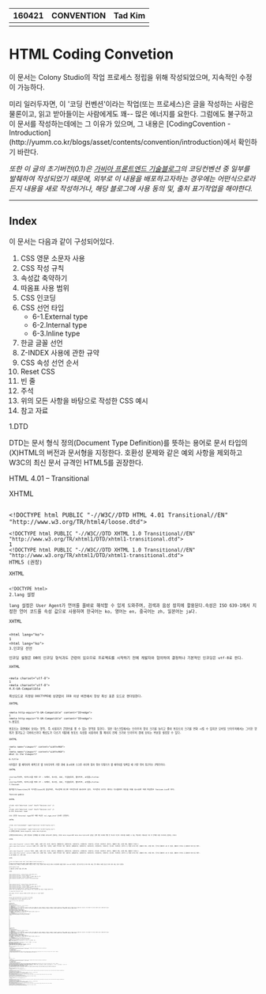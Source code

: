 <table id="meta">
  <thead><th>160421</th><th>CONVENTION</th><th>Tad Kim</th></thead>
  <tbody>
  <tr><td></td><td></td><td></td></tr>
  </tbody>
</table>

# HTML Coding Convetion

이 문서는 Colony Studio의 작업 프로세스 정립을 위해 작성되었으며, 지속적인 수정이 가능하다.

<div class="tem">
미리 일러두자면, 이 '코딩 컨벤션'이라는 작업(또는 프로세스)은 글을 작성하는 사람은 물론이고, 읽고 받아들이는 사람에게도 꽤-- 많은 에너지를 요한다. 그럼에도 불구하고 이 문서를 작성하는데에는 그 이유가 있으며, 그 내용은 [CodingCovention - Introduction](http://yumm.co.kr/blogs/asset/contents/convention/introduction)에서 확인하기 바란다.
</div>

*또한 이 글의 초기버전(0.1)은 [가비아 프론트엔드 기술블로그](http://gabia-frontend-dev.com/wordpress/?cat=4)의 코딩컨벤션 중 일부를 발췌하여 작성되었기 때문에, 외부로 이 내용을 배포하고자하는 경우에는 어떤식으로라든지 내용을 새로 작성하거나, 해당 블로그에 사용 동의 및, 출처 표기작업을 해야한다.*

_ _ _
## Index
이 문서는 다음과 같이 구성되어있다.

1. CSS 영문 소문자 사용
2. CSS 작성 규칙
3. 속성값 축약하기
4. 따옴표 사용 범위
5. CSS 인코딩
6. CSS 선언 타입
    - 6-1.External type
    - 6-2.Internal type
    - 6-3.Inline type
7. 한글 글꼴 선언
8. Z-INDEX 사용에 관한 규약
9. CSS 속성 선언 순서
10. Reset CSS
11. 빈 줄
12. 주석
13. 위의 모든 사항을 바탕으로 작성한 CSS 예시
14. 참고 자료

1.DTD

DTD는 문서 형식 정의(Document Type Definition)를 뜻하는 용어로 문서 타입의 (X)HTML의 버전과 문서형을 지정한다. 호환성 문제와 같은 예외 사항을 제외하고 W3C의 최신 문서 규격인 HTML5를 권장한다.

HTML 4.01 – Transitional

XHTML
<pre><code>
&lt;!DOCTYPE html PUBLIC "-//W3C//DTD HTML 4.01 Transitional//EN" "http://www.w3.org/TR/html4/loose.dtd"&gt;
</
XHTML 1.0 – Transitional

XHTML
<pre><code>
&lt;!DOCTYPE html PUBLIC "-//W3C//DTD XHTML 1.0 Transitional//EN" "http://www.w3.org/TR/xhtml1/DTD/xhtml1-transitional.dtd"&gt;
1
&lt;!DOCTYPE html PUBLIC "-//W3C//DTD XHTML 1.0 Transitional//EN" "http://www.w3.org/TR/xhtml1/DTD/xhtml1-transitional.dtd"&gt;
HTML5 (권장)

XHTML
<pre><code>
&lt;!DOCTYPE html&gt;
2.lang 설정

lang 설정은 User Agent가 언어를 올바로 해석할 수 있게 도와주며, 검색과 음성 장치에 활용된다.속성은 ISO 639-1에서 지정한 언어 코드를 속성 값으로 사용하며 한국어는 ko, 영어는 en, 중국어는 zh, 일본어는 ja다.

XHTML
<pre><code>
&lt;html lang="ko"&gt;
1
&lt;html lang="ko"&gt;
3.인코딩 선언

인코딩 설정은 DB의 인코딩 형식과도 관련이 있으므로 프로젝트를 시작하기 전에 개발자와 협의하여 결정하나 기본적인 인코딩은 utf-8로 한다.

XHTML
<pre><code>
&lt;meta charset="utf-8"&gt;
1
&lt;meta charset="utf-8"&gt;
4.X-UA-Compatible

최신모드로 지정된 DOCTYPE에 상관없이 IE8 이상 버전에서 항상 최신 표준 모드로 렌더링한다.

XHTML
<pre><code>
&lt;meta http-equiv="X-UA-Compatible" content="IE=edge"&gt;
1
&lt;meta http-equiv="X-UA-Compatible" content="IE=edge"&gt;
5.뷰포트

뷰포트는 화면에서 보이는 영역, 즉 사용자가 콘텐츠를 볼 수 있는 영역을 뜻한다. 일반 데스크탑에서는 브라우저 창의 크기를 늘리고 줄여 뷰포트의 크기를 변화 시킬 수 있지만 모바일 브라우저에서는 그러한 행위가 불가능고 디바이스마다 해상도가 다르기 때문에 뷰포트 속성을 사용하여 웹 페이지 전체 크기와 브라우저 창에 보이는 부분을 설정할 수 있다.

XHTML
<pre><code>
&lt;meta name="viewport" content="width=960"&gt;
1
&lt;meta name="viewport" content="width=960"&gt;
What Is the Viewport?

6.title

타이틀은 웹 페이지의 제목으로 웹 브라우저의 가장 위에 표시되며 스크린 리더와 점자 정보 단말기가 웹 페이지를 탐색할 때 가장 먼저 접근하는 콘텐츠이다.

XHTML
<pre><code>
&lt;title&gt;가비아, 비즈니스를 위한 IT : 도메인, 호스팅, IDC, 기업솔루션, 웹사이트, 쇼핑몰&lt;/title&gt;
1
&lt;title&gt;가비아, 비즈니스를 위한 IT : 도메인, 호스팅, IDC, 기업솔루션, 웹사이트, 쇼핑몰&lt;/title&gt;
7.favicon

즐겨찾기(favorites)와 아이콘(icon)의 합성어로, 주소창에 조그만 아이콘으로 표시되어 있다. 아이콘의 크기는 레티나 디스플레이 대응을 위해 32×32로 하며 파일명은 favicon.ico로 한다.

favicon-gabia

XHTML
<pre><code>
&lt;link rel="shortcut icon" href="favicon.ico" /&gt;
1
&lt;link rel="shortcut icon" href="favicon.ico" /&gt;
8.CSS External load

CSS 선언은 External type으로 하며 속성은 rel,type,href 순서로 선언한다.

XHTML
<pre><code>
&lt;link rel="stylesheet" type="text/css" href="style.css"&gt;
1
&lt;link rel="stylesheet" type="text/css" href="style.css"&gt;
9.검색엔진최적화 (meta keyword, meta description)

검색엔진최적화(SEO)는 검색 엔진에서 검색했을 때 상위에 나타나도록 관리하는 것이다.meta keyword와 meta description의 삽입은 검색 엔진 최적화 방법 중 하나로 자신의 사이트를 대표할 수 있는 핵심적인 키워드를 두세 개 선택해 이를 사이트에 삽입하는 것이다.

XHTML
<pre><code>
&lt;meta name="keywords" content="가비아, 도메인, 도메인 등록, 호스팅, 웹호스팅, 웹메일호스팅, 동영상호스팅, 이미지호스팅, 쇼핑몰호스팅, 서버호스팅, 단독서버, 코로케이션, 클라우드, 홈페이지 제작, 쇼핑몰 제작, 홈페이지 유지보수"&gt;
&lt;meta name="description" content="도메인 등록, 도메인 연장, 기관이전, 도메인 부가서비스 제공. 웹호스팅, 웹메일호스팅, 동영상호스팅, 이미지호스팅, 쇼핑몰호스팅, 서버호스팅, 단독서버, 코로케이션, 클라우드 등 저렴한 호스팅 제공. 홈페이지 제작, 쇼핑몰 제작, 공공기관 홈페이지 구축 및 컨설팅, 홈페이지 유지보수 등 홈페이지 제작 전문 업체"&gt;
1
2
&lt;meta name="keywords" content="가비아, 도메인, 도메인 등록, 호스팅, 웹호스팅, 웹메일호스팅, 동영상호스팅, 이미지호스팅, 쇼핑몰호스팅, 서버호스팅, 단독서버, 코로케이션, 클라우드, 홈페이지 제작, 쇼핑몰 제작, 홈페이지 유지보수"&gt;
&lt;meta name="description" content="도메인 등록, 도메인 연장, 기관이전, 도메인 부가서비스 제공. 웹호스팅, 웹메일호스팅, 동영상호스팅, 이미지호스팅, 쇼핑몰호스팅, 서버호스팅, 단독서버, 코로케이션, 클라우드 등 저렴한 호스팅 제공. 홈페이지 제작, 쇼핑몰 제작, 공공기관 홈페이지 구축 및 컨설팅, 홈페이지 유지보수 등 홈페이지 제작 전문 업체"&gt;
10.홈 화면에 추가 (선택 사항)

XHTML
<pre><code>
&lt;link rel="apple-touch-icon" href="apple-touch-icon.png" /&gt;
1
&lt;link rel="apple-touch-icon" href="apple-touch-icon.png" /&gt;
홈 화면에 추가는 모바일 홈 화면에 즐겨찾기 버튼을 추가할 수 있는 기능이다.해당 아이콘은 레티나 디스플레이의 대응을 위하여 114×114로 제작한다. 일반 데스크탑 웹 사이트 제작 시에는 선택 사항이나 모바일 전용 웹 사이트 제작 시에는 필수로 삽입한다.

gabia-apple-touch

11.페이스북 공유하기 설정 (선택 사항)

XHTML
<pre><code>
&lt;meta property="og:url" content="https://www.gabia.com"&gt;
&lt;meta property="og:type" content="website"&gt;
&lt;meta property="og:title" content="가비아, IT 세상을 가볍게 하는 힘"&gt;
&lt;meta property="og:image" content="image.png"&gt;
&lt;meta property="og:description" content="Site DESCRIPTION"&gt;
1
2
3
4
5
&lt;meta property="og:url" content="https://www.gabia.com"&gt;
&lt;meta property="og:type" content="website"&gt;
&lt;meta property="og:title" content="가비아, IT 세상을 가볍게 하는 힘"&gt;
&lt;meta property="og:image" content="image.png"&gt;
&lt;meta property="og:description" content="Site DESCRIPTION"&gt;
이미지나 텍스트 등이 설정한대로 나오지 않을 때 페이스북 디버그 사이트에서 해당 사이트의 디버깅을 해주어야 한다.

12.javascript External load

자바스크립트는 External type으로 외부에서 로드하며 속성은 type,src 순서로 작성한다.

XHTML
<pre><code>
&lt;script type="text/javascript" src="script.js"&gt;&lt;/script&gt;
1
&lt;script type="text/javascript" src="script.js"&gt;&lt;/script&gt;
13.위의 항목들을 바탕으로 head 태그 내에서 사용하는 요소 나열

meta,title,link,script 순서로 선언한다.

XHTML
<pre><code>
&lt;!doctype html&gt;
&lt;html lang="ko"&gt;
&lt;head&gt;
&lt;meta charset="utf-8"&gt;
&lt;!-- X-UA-Compatible --&gt;
&lt;meta http-equiv="X-UA-Compatible" content="IE=edge"&gt;
&lt;!-- 뷰포트 --&gt;
&lt;meta name="viewport" content="width=960"&gt;
&lt;!-- 검색엔진최적화 --&gt;
&lt;meta name="description" content="도메인 등록, 도메인 연장, 기관이전, 도메인 부가서비스 제공. 웹호스팅, 웹메일호스팅, 동영상호스팅, 이미지호스팅, 쇼핑몰호스팅, 서버호스팅, 단독서버, 코로케이션, 클라우드 등 저렴한 호스팅 제공. 홈페이지 제작, 쇼핑몰 제작, 공공기관 홈페이지 구축 및 컨설팅, 홈페이지 유지보수 등 홈페이지 제작 전문 업체"&gt;
&lt;meta name="keywords" content="가비아, 도메인, 도메인 등록, 호스팅, 웹호스팅, 웹메일호스팅, 동영상호스팅, 이미지호스팅, 쇼핑몰호스팅, 서버호스팅, 단독서버, 코로케이션, 클라우드, 홈페이지 제작, 쇼핑몰 제작, 홈페이지 유지보수"&gt;
&lt;!-- 페이스북 공유하기 설정 --&gt;
&lt;meta property="og:url" content="URL"&gt;
&lt;meta property="og:type" content="website"&gt;
&lt;meta property="og:title" content="TITLE"&gt;
&lt;meta property="og:image" content="IMAGE - URL"&gt;
&lt;meta property="og:description" content="DESCRIPTION"&gt;
&lt;title&gt;가비아, IT 세상을 가볍게 하는 힘 : 도메인, 호스팅, IDC, 기업솔루션, 웹사이트, 쇼핑몰&lt;/title&gt;
&lt;!-- 파비콘--&gt;
&lt;link rel="shortcut icon" href="favicon.ico" /&gt;
&lt;!-- 홈 화면에 추가 --&gt;
&lt;link rel="apple-touch-icon" href="apple-touch-icon.png" /&gt;
&lt;link rel="stylesheet" type="text/css" href="style.css" /&gt;
&lt;script type="text/javascript" src="script.js"&gt;&lt;/script&gt;
&lt;/head&gt;
1
2
3
4
5
6
7
8
9
10
11
12
13
14
15
16
17
18
19
20
21
22
23
24
25
&lt;!doctype html&gt;
&lt;html lang="ko"&gt;
&lt;head&gt;
&lt;meta charset="utf-8"&gt;
&lt;!-- X-UA-Compatible --&gt;
&lt;meta http-equiv="X-UA-Compatible" content="IE=edge"&gt;
&lt;!-- 뷰포트 --&gt;
&lt;meta name="viewport" content="width=960"&gt;
&lt;!-- 검색엔진최적화 --&gt;
&lt;meta name="description" content="도메인 등록, 도메인 연장, 기관이전, 도메인 부가서비스 제공. 웹호스팅, 웹메일호스팅, 동영상호스팅, 이미지호스팅, 쇼핑몰호스팅, 서버호스팅, 단독서버, 코로케이션, 클라우드 등 저렴한 호스팅 제공. 홈페이지 제작, 쇼핑몰 제작, 공공기관 홈페이지 구축 및 컨설팅, 홈페이지 유지보수 등 홈페이지 제작 전문 업체"&gt;
&lt;meta name="keywords" content="가비아, 도메인, 도메인 등록, 호스팅, 웹호스팅, 웹메일호스팅, 동영상호스팅, 이미지호스팅, 쇼핑몰호스팅, 서버호스팅, 단독서버, 코로케이션, 클라우드, 홈페이지 제작, 쇼핑몰 제작, 홈페이지 유지보수"&gt;
&lt;!-- 페이스북 공유하기 설정 --&gt;
&lt;meta property="og:url" content="URL"&gt;
&lt;meta property="og:type" content="website"&gt;
&lt;meta property="og:title" content="TITLE"&gt;
&lt;meta property="og:image" content="IMAGE - URL"&gt;
&lt;meta property="og:description" content="DESCRIPTION"&gt;
&lt;title&gt;가비아, IT 세상을 가볍게 하는 힘 : 도메인, 호스팅, IDC, 기업솔루션, 웹사이트, 쇼핑몰&lt;/title&gt;
&lt;!-- 파비콘--&gt;
&lt;link rel="shortcut icon" href="favicon.ico" /&gt;
&lt;!-- 홈 화면에 추가 --&gt;
&lt;link rel="apple-touch-icon" href="apple-touch-icon.png" /&gt;
&lt;link rel="stylesheet" type="text/css" href="style.css" /&gt;
&lt;script type="text/javascript" src="script.js"&gt;&lt;/script&gt;
&lt;/head&gt;
작성일자 2015년 8월 16일카테고리 CONVENTIONLeave a comment on 코딩 컨벤션 – HTML
페이징 – code snippet


작성일자 2015년 6월 30일카테고리 CONVENTIONLeave a comment on 페이징 – code snippet
공통 스타일시트 – Global CSS
&lt;pre class="highlight"&gt;&lt;code class="css"&gt;
전역으로 사용하기 위한 Global CSS입니다.
프로젝트에 따라 선택적 사용이 가능하며 Global CSS에 새로운 룰을 원할 경우
프로젝트 멤버의 동의를 얻어 추가하거나 삭제할 수 있습니다.

CSS
&lt;pre class="highlight"&gt;&lt;code class="css"&gt;
@charset "utf-8";

/* global */
.skip_navigation {overflow:hidden;position:absolute;left:-9999px;width:0;height:1px;margin:0;padding:0}
.clear_fix:after {display:block;content:'';clear:both}
.hide {display:none}
.f_l {float:left}
.f_r {float:right}
.align_center {text-align:center}
.font_bold {font-weight:bold}
.blind {display:block;overflow:hidden;position:absolute;left:-9999px;width:1px;height:1px;font-size:0;line-height:0;text-indent:-9999px}
.sp_image {background:url() no-repeat} /* 공통으로 사용할 이미지(sprite images) */
1
2
3
4
5
6
7
8
9
10
11
12
@charset "utf-8";

/* global */
.skip_navigation {overflow:hidden;position:absolute;left:-9999px;width:0;height:1px;margin:0;padding:0}
.clear_fix:after {display:block;content:'';clear:both}
.hide {display:none}
.f_l {float:left}
.f_r {float:right}
.align_center {text-align:center}
.font_bold {font-weight:bold}
.blind {display:block;overflow:hidden;position:absolute;left:-9999px;width:1px;height:1px;font-size:0;line-height:0;text-indent:-9999px}
.sp_image {background:url() no-repeat} /* 공통으로 사용할 이미지(sprite images) */
작성일자 2015년 5월 20일카테고리 CONVENTION태그 gabia, global, global css, 가비아, 가비아 프론트엔드개발팀, 코딩컨벤션, 프론트엔드개발Leave a comment on 공통 스타일시트 – Global CSS
&lt;pre class="highlight"&gt;&lt;code class="css"&gt;공통 스타일시트 – Reset CSS
&lt;pre class="highlight"&gt;&lt;code class="css"&gt;
크로스 브라우징을 위해 각 태그 관련 속성을 초기화하는 CSS입니다.
CSS를 새롭게 작성할 때는 아래 Reset CSS를 기본으로 하여 반드시 문서 처음에 삽입하여야 하며 작성자는 작성자 이름과 이메일 주소를 문서 최상단에 기입하여야 합니다.

CSS
&lt;pre class="highlight"&gt;&lt;code class="css"&gt;
@charset "utf-8";
/* Gabia Front-end Dev, KDY(kimdy@gabia.com) */

/* reset */
body,div,dl,dt,dd,ul,ol,li,h1,h2,h3,h4,h5,h6,pre,code,form,fieldset,legend,textarea,p,blockquote,th,td,input,select,textarea,button {margin:0;padding:0}
fieldset,img {border:0 none}
dl,ul,ol,menu,li {list-style:none}
blockquote, q {quotes: none}
blockquote:before, blockquote:after,q:before, q:after {content:'';content:none}
input,select,textarea,button {vertical-align:middle}
button {border:0 none;background-color:transparent;cursor:pointer}
body {background:#fff}
body,th,td,input,select,textarea,button {font-size:12px;line-height:1.5;font-family:'돋움',dotum,sans-serif;color:#333}
a {color:#333;text-decoration:none}
a:active, a:hover {text-decoration:underline}
address,caption,cite,code,dfn,em,var {font-style:normal;font-weight:normal}
table {border-collapse:collapse;border-spacing:0}

@charset "utf-8";
/* Gabia Front-end Dev, KDY(kimdy@gabia.com) */

/* reset */
body,div,dl,dt,dd,ul,ol,li,h1,h2,h3,h4,h5,h6,pre,code,form,fieldset,legend,textarea,p,blockquote,th,td,input,select,textarea,button {margin:0;padding:0}
fieldset,img {border:0 none}
dl,ul,ol,menu,li {list-style:none}
blockquote, q {quotes: none}
blockquote:before, blockquote:after,q:before, q:after {content:'';content:none}
input,select,textarea,button {vertical-align:middle}
button {border:0 none;background-color:transparent;cursor:pointer}
body {background:#fff}
body,th,td,input,select,textarea,button {font-size:12px;line-height:1.5;font-family:'돋움',dotum,sans-serif;color:#333}
a {color:#333;text-decoration:none}
a:active, a:hover {text-decoration:underline}
address,caption,cite,code,dfn,em,var {font-style:normal;font-weight:normal}
table {border-collapse:collapse;border-spacing:0}


